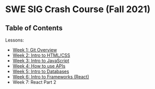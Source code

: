 # SWE SIG Crash Course (Fall 2021)
## Table of Contents
Lessons:

* [Week 1: Git Overview](https://github.com/UCMercedACM/SWE-SIG-Crash-Course/tree/main/w1-Intro_Git)
* [Week 2: Intro to HTML/CSS](https://github.com/UCMercedACM/SWE-SIG-Crash-Course/tree/main/w2-Intro_HTML_CSS)
* [Week 3: Intro to JavaScript](https://github.com/UCMercedACM/SWE-SIG-Crash-Course/tree/main/w3-Intro-JS)
* [Week 4: How to use APIs](https://github.com/UCMercedACM/SWE-SIG-Crash-Course/tree/main/w4-Intro-APIs)
* [Week 5: Intro to Databases](https://github.com/UCMercedACM/SWE-SIG-Crash-Course/tree/main/w5-Intro-Firebase)
* [Week 6: Intro to Frameworks (React)](https://github.com/UCMercedACM/SWE-SIG-Crash-Course/tree/main/w6-Intro-React)
* Week 7: React Part 2
 
